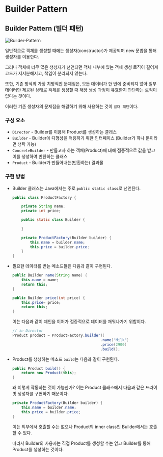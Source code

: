 # Builder Pattern

## Builder Pattern (빌더 패턴)

![Builder-Pattern](imgs/builder-pattern-\(0\).png)

일반적으로 객체를 생성할 때에는 생성자(constructor)가 제공되며 new 문법을 통해 생성자를 이용한다.

그러나 객체에 너무 많은 생성자가 선언되면 객체 내부에 있는 객체 생성 로직이 길어져 코드가 지저분해지고, 책임이 분리되지 않는다.

또한, 기존 방식의 가장 치명적인 문제점은, 모든 데이터가 한 번에 준비되지 않아 일부 데이터만 제공된 상태로 객체를 생성할 때 해당 생성 과정이 유효한지 판단하는 로직이 없다는 것이다.

이러한 기존 생성자의 문제점을 해결하기 위해 사용하는 것이 `빌더 패턴`이다.

### 구성 요소

* `Director` - Builder를 이용해 Product를 생성하는 클래스
* `Builder` - Builder에 다형성을 적용하기 위한 인터페이스 (Builder가 하나 뿐이라면 생략 가능)
* `ConcreteBuilder` - 만들고자 하는 객체(Product)에 대해 점증적으로 값을 받고 이를 생성하여 반환하는 클래스
* `Product` - Builder가 만들어내는(반환하는) 결과물

### 구현 방법

*   Builder 클래스는 Java에서는 주로 `public static class`로 선언된다.

    ```java
    public class ProductFactory {

    	private String name;
    	private int price;

    	public static class Builder {
    		
    	}

    	private ProductFactory(Builder builder) {
    		this.name = builder.name;
    		this.price = builder.price;
    	}
    }
    ```
*   필요한 데이터를 받는 메소드들은 다음과 같이 구현된다.

    ```java
    public Builder name(String name) {
    	this.name = name;
    	return this;
    }

    public Builder price(int price) {
    	this.price= price;
    	return this;
    }
    ```

    이는 다음과 같이 체인을 이어가 점증적으로 데이터를 채워나가기 위함이다.

    ```java
    // in Director
    Product product = ProductFactory.builder()
    										.name("Milk")
    										.price(2900)
    										.build();
    ```
*   Product를 생성하는 메소드 `build`는 다음과 같이 구현된다.

    ```java
    public Product build() {
    	return new Product(this);
    }
    ```

    왜 이렇게 작동하는 것이 가능한가? 이는 Product 클래스에서 다음과 같은 프라이빗 생성자를 구현하기 때문이다.

    ```java
    private ProductFactory(Builder builder) {
    	this.name = builder.name;
    	this.price = builder.price;
    }
    ```

    이는 외부에서 호출할 수는 없으나 Product의 inner class인 Builder에서는 호출할 수 있다.

    따라서 Builder의 사용자는 직접 Product를 생성할 수는 없고 Builder를 통해 Product를 생성하는 것이다.
